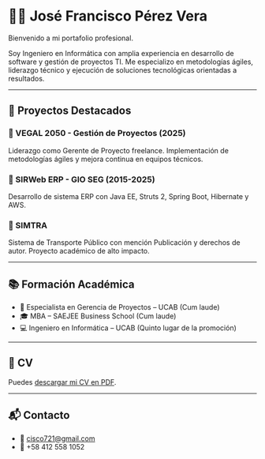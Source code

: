 # 👨‍💻 José Francisco Pérez Vera

Bienvenido a mi portafolio profesional.

Soy Ingeniero en Informática con amplia experiencia en desarrollo de software y gestión de proyectos TI. Me especializo en metodologías ágiles, liderazgo técnico y ejecución de soluciones tecnológicas orientadas a resultados.

---

## 🚀 Proyectos Destacados

### 🔹 VEGAL 2050 - Gestión de Proyectos (2025)
Liderazgo como Gerente de Proyecto freelance. Implementación de metodologías ágiles y mejora continua en equipos técnicos.

### 🔹 SIRWeb ERP - GIO SEG (2015-2025)
Desarrollo de sistema ERP con Java EE, Struts 2, Spring Boot, Hibernate y AWS.

### 🔹 SIMTRA
Sistema de Transporte Público con mención Publicación y derechos de autor. Proyecto académico de alto impacto.

---

## 📚 Formación Académica

- 🧩 Especialista en Gerencia de Proyectos – UCAB (Cum laude)
- 🎓 MBA – SAEJEE Business School (Cum laude)
- 💻 Ingeniero en Informática – UCAB (Quinto lugar de la promoción)

---

## 📄 CV

Puedes [descargar mi CV en PDF](./CV_JoseFranciscoPerezVera.pdf).

---

## 📬 Contacto

- 📧 cisco721@gmail.com  
- 📱 +58 412 558 1052